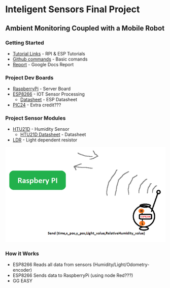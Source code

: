 # Inteligent Sensors Final Project
## Ambient Monitoring Coupled with a Mobile Robot

### Getting Started
* [Tutorial Links](https://docs.google.com/document/d/1Y7-AwB2l0Ygj-erC61ZWclCtR6IDCLgGK_R8bSqs204/edit?usp=sharing) - RPI & ESP Tutorials
* [Github commands](https://confluence.atlassian.com/bitbucketserver/basic-git-commands-776639767.html) - Basic comands
* [Report](TBD) - Google Docs Report

### Project Dev Boards
* [RaspberryPi](https://www.raspberrypi.org/) - Server Board
* [ESP8266](https://www.banggood.com/Geekcreit-Doit-NodeMcu-Lua-ESP8266-ESP-12F-WIFI-Development-Board-p-985891.html?p=FX25081395033201503Y) - IOT Sensor Processing
	- [Datasheet](https://github.com/nodemcu/nodemcu-devkit-v1.0/blob/master/NODEMCU_DEVKIT_V1.0.PDF) - ESP Datasheet
* [PIC24](TBD) - Extra credit???

### Project Sensor Modules
* [HTU21D](https://www.banggood.com/GY-213V-HTU21D-3_3V-I2C-Temperature-Humidity-Sensor-Module-For-Arduino-p-1184748.html?p=FX25081395033201503Y) - Humidity Sensor
	- [HTU21D  Datasheet](http://www.farnell.com/datasheets/1780639.pdf) - Datasheet
* [LDR](http://www.resistorguide.com/photoresistor/) - Light dependent resistor
<p align="center">
	<img src="/images/si_draft1.png">
</p>

### How it Works
* ESP8266 Reads all data from sensors (Humidity/Light/Odometry-encoder)
* ESP8266 Sends data to RaspberryPi (using node Red???)
* GG EASY
